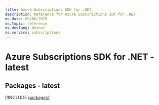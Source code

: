 ```yaml
---
title: Azure Subscriptions SDK for .NET
description: Reference for Azure Subscriptions SDK for .NET
ms.date: 09/08/2025
ms.topic: reference
ms.devlang: dotnet
ms.service: subscriptions
---
```

# Azure Subscriptions SDK for .NET - latest
## Packages - latest
[!INCLUDE [packages](subscriptions-index.md)]